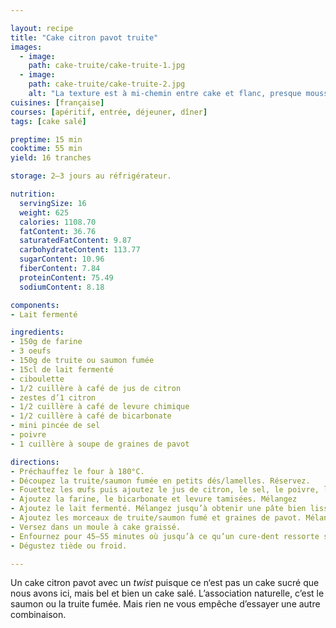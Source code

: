 ```yaml
---

layout: recipe
title: "Cake citron pavot truite"
images:
  - image:
    path: cake-truite/cake-truite-1.jpg
  - image:
    path: cake-truite/cake-truite-2.jpg
    alt: "La texture est à mi-chemin entre cake et flanc, presque mousseuse plutôt que moelleuse." 
cuisines: [française]
courses: [apéritif, entrée, déjeuner, dîner]
tags: [cake salé]

preptime: 15 min
cooktime: 55 min
yield: 16 tranches

storage: 2–3 jours au réfrigérateur.

nutrition:
  servingSize: 16
  weight: 625
  calories: 1108.70
  fatContent: 36.76
  saturatedFatContent: 9.87
  carbohydrateContent: 113.77
  sugarContent: 10.96
  fiberContent: 7.84
  proteinContent: 75.49
  sodiumContent: 8.18

components: 
- Lait fermenté

ingredients:
- 150g de farine
- 3 oeufs
- 150g de truite ou saumon fumée
- 15cl de lait fermenté
- ciboulette
- 1/2 cuillère à café de jus de citron
- zestes d’1 citron
- 1/2 cuillère à café de levure chimique
- 1/2 cuillère à café de bicarbonate
- mini pincée de sel
- poivre
- 1 cuillère à soupe de graines de pavot

directions:
- Préchauffez le four à 180°C.
- Découpez la truite/saumon fumée en petits dés/lamelles. Réservez.
- Fouettez les œufs puis ajoutez le jus de citron, le sel, le poivre, la ciboulette. Mélangez. 
- Ajoutez la farine, le bicarbonate et levure tamisées. Mélangez
- Ajoutez le lait fermenté. Mélangez jusqu’à obtenir une pâte bien lisse.
- Ajoutez les morceaux de truite/saumon fumé et graines de pavot. Mélangez pour bien les distribuer.
- Versez dans un moule à cake graissé.
- Enfournez pour 45–55 minutes où jusqu’à ce qu’un cure-dent ressorte sec.
- Dégustez tiède ou froid.

---
```


Un cake citron pavot avec un <i lang="en">twist</i> puisque ce n‘est pas un cake sucré que nous avons ici, mais bel et bien un cake salé. L’association naturelle, c’est le saumon ou la truite fumée. Mais rien ne vous empêche d’essayer une autre combinaison.